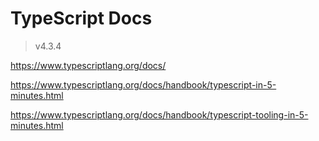 # TypeScript Docs

> v4.3.4


https://www.typescriptlang.org/docs/

https://www.typescriptlang.org/docs/handbook/typescript-in-5-minutes.html

https://www.typescriptlang.org/docs/handbook/typescript-tooling-in-5-minutes.html
